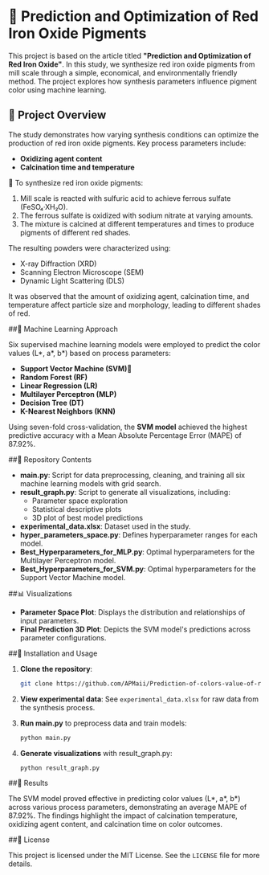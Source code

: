 # 🎨 **Prediction and Optimization of Red Iron Oxide Pigments**

This project is based on the article titled **"Prediction and Optimization of Red Iron Oxide"**. In this study, we synthesize red iron oxide pigments from mill scale through a simple, economical, and environmentally friendly method. The project explores how synthesis parameters influence pigment color using machine learning.

## 📌 Project Overview

The study demonstrates how varying synthesis conditions can optimize the production of red iron oxide pigments. Key process parameters include:
- **Oxidizing agent content**
- **Calcination time and temperature**

🧬 To synthesize red iron oxide pigments:
1. Mill scale is reacted with sulfuric acid to achieve ferrous sulfate (FeSO₄·XH₂O).
2. The ferrous sulfate is oxidized with sodium nitrate at varying amounts.
3. The mixture is calcined at different temperatures and times to produce pigments of different red shades.

The resulting powders were characterized using:
- X-ray Diffraction (XRD)
- Scanning Electron Microscope (SEM)
- Dynamic Light Scattering (DLS)

It was observed that the amount of oxidizing agent, calcination time, and temperature affect particle size and morphology, leading to different shades of red.

##🤖 Machine Learning Approach

Six supervised machine learning models were employed to predict the color values (L*, a*, b*) based on process parameters:
- **Support Vector Machine (SVM)🥇**
- **Random Forest (RF)**
- **Linear Regression (LR)**
- **Multilayer Perceptron (MLP)**
- **Decision Tree (DT)**
- **K-Nearest Neighbors (KNN)**

Using seven-fold cross-validation, the **SVM model** achieved the highest predictive accuracy with a Mean Absolute Percentage Error (MAPE) of 87.92%.

##📂 Repository Contents

- **main.py**: Script for data preprocessing, cleaning, and training all six machine learning models with grid search.
- **result_graph.py**: Script to generate all visualizations, including:
  - Parameter space exploration
  - Statistical descriptive plots
  - 3D plot of best model predictions
- **experimental_data.xlsx**: Dataset used in the study.
- **hyper_parameters_space.py**: Defines hyperparameter ranges for each model.
- **Best_Hyperparameters_for_MLP.py**: Optimal hyperparameters for the Multilayer Perceptron model.
- **Best_Hyperparameters_for_SVM.py**: Optimal hyperparameters for the Support Vector Machine model.

##📊 Visualizations

- **Parameter Space Plot**: Displays the distribution and relationships of input parameters.
- **Final Prediction 3D Plot**: Depicts the SVM model's predictions across parameter configurations.

##🚀 Installation and Usage

1. **Clone the repository**:
   ```bash
   git clone https://github.com/APMaii/Prediction-of-colors-value-of-red-iron-oxide-pigments
   ```
2. **View experimental data**: See `experimental_data.xlsx` for raw data from the synthesis process.

  
3. **Run main.py** to preprocess data and train models:
   ```bash
   python main.py
   ```

4. **Generate visualizations** with result_graph.py:
   ```bash
   python result_graph.py
   ```



##🎯 Results

The SVM model proved effective in predicting color values (L*, a*, b*) across various process parameters, demonstrating an average MAPE of 87.92%. The findings highlight the impact of calcination temperature, oxidizing agent content, and calcination time on color outcomes.

##📜 License

This project is licensed under the MIT License. See the `LICENSE` file for more details.
